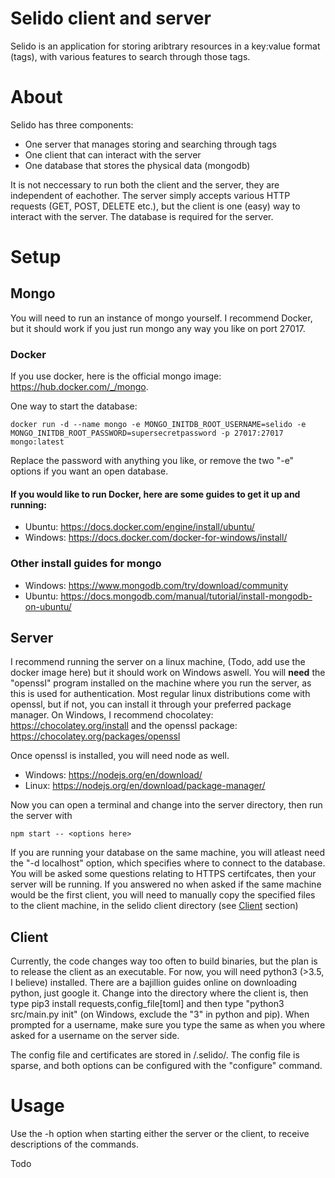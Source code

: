 # Selido client and server
Selido is an application for storing aribtrary resources in a key:value format (tags), with various features to search through those tags.
# About
Selido has three components: 
* One server that manages storing and searching through tags
* One client that can interact with the server
* One database that stores the physical data (mongodb)

It is not neccessary to run both the client and the server, they are independent of eachother. The server simply accepts various HTTP requests (GET, POST, DELETE etc.), but the client is one (easy) way to interact with the server. The database is required for the server.

# Setup

## Mongo
You will need to run an instance of mongo yourself. I recommend Docker, but it should work if you just run mongo any way you like on port 27017.

### Docker
If you use docker, here is the official mongo image: https://hub.docker.com/_/mongo. 

One way to start the database:

```shell
docker run -d --name mongo -e MONGO_INITDB_ROOT_USERNAME=selido -e MONGO_INITDB_ROOT_PASSWORD=supersecretpassword -p 27017:27017 mongo:latest
```

Replace the password with anything you like, or remove the two "-e" options if you want an open database.


#### If you would like to run Docker, here are some guides to get it up and running:
* Ubuntu: https://docs.docker.com/engine/install/ubuntu/
* Windows: https://docs.docker.com/docker-for-windows/install/
 
### Other install guides for mongo
* Windows: https://www.mongodb.com/try/download/community
* Ubuntu: https://docs.mongodb.com/manual/tutorial/install-mongodb-on-ubuntu/

## Server
I recommend running the server on a linux machine, (Todo, add use the docker image here) but it should work on Windows aswell. You will **need** the "openssl" program installed on the machine where you run the server, as this is used for authentication. Most regular linux distributions come with openssl, but if not, you can install it through your preferred package manager. On Windows, I recommend chocolatey: https://chocolatey.org/install and the openssl package: https://chocolatey.org/packages/openssl

Once openssl is installed, you will need node as well. 
* Windows: https://nodejs.org/en/download/
* Linux: https://nodejs.org/en/download/package-manager/

Now you can open a terminal and change into the server directory, then run the server with 

```shell
npm start -- <options here>
```

If you are running your database on the same machine, you will atleast need the "-d localhost" option, which specifies where to connect to the database. You will be asked some questions relating to HTTPS certifcates, then your server will be running. If you answered no when asked if the same machine would be the first client, you will need to manually copy the specified files to the client machine, in the selido client directory (see [Client](#Client) section)

## Client
Currently, the code changes way too often to build binaries, but the plan is to release the client as an executable. For now, you will need python3 (>3.5, I believe) installed. There are a bajillion guides online on downloading python, just google it. Change into the directory where the client is, then type pip3 install requests,config_file[toml] and then type "python3 src/main.py init" (on Windows, exclude the "3" in python and pip). When prompted for a username, make sure you type the same as when you where asked for a username on the server side.

The config file and certificates are stored in <home>/.selido/. The config file is sparse, and both options can be configured with the "configure" command.

# Usage

Use the -h option when starting either the server or the client, to receive descriptions of the commands.

Todo
